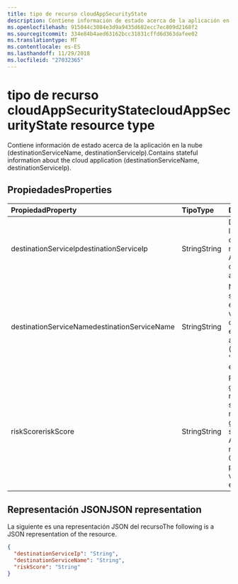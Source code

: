 ```yaml
---
title: tipo de recurso cloudAppSecurityState
description: Contiene información de estado acerca de la aplicación en la nube (destinationServiceName, destinationServiceIp).
ms.openlocfilehash: 915044c3084e3d9a9435d602ecc7ec809d2168f2
ms.sourcegitcommit: 334e84b4aed63162bcc31831cffd6d363dafee02
ms.translationtype: MT
ms.contentlocale: es-ES
ms.lasthandoff: 11/29/2018
ms.locfileid: "27032365"
---
```

# <a name="cloudappsecuritystate-resource-type"></a><span data-ttu-id="a7878-103">tipo de recurso cloudAppSecurityState</span><span class="sxs-lookup"><span data-stu-id="a7878-103">cloudAppSecurityState resource type</span></span>

<span data-ttu-id="a7878-104">Contiene información de estado acerca de la aplicación en la nube (destinationServiceName, destinationServiceIp).</span><span class="sxs-lookup"><span data-stu-id="a7878-104">Contains stateful information about the cloud application (destinationServiceName, destinationServiceIp).</span></span>

## <a name="properties"></a><span data-ttu-id="a7878-105">Propiedades</span><span class="sxs-lookup"><span data-stu-id="a7878-105">Properties</span></span>

| <span data-ttu-id="a7878-106">Propiedad</span><span class="sxs-lookup"><span data-stu-id="a7878-106">Property</span></span>     | <span data-ttu-id="a7878-107">Tipo</span><span class="sxs-lookup"><span data-stu-id="a7878-107">Type</span></span>        | <span data-ttu-id="a7878-108">Descripción</span><span class="sxs-lookup"><span data-stu-id="a7878-108">Description</span></span> |
|:-------------|:------------|:------------|
|<span data-ttu-id="a7878-109">destinationServiceIp</span><span class="sxs-lookup"><span data-stu-id="a7878-109">destinationServiceIp</span></span>|<span data-ttu-id="a7878-110">String</span><span class="sxs-lookup"><span data-stu-id="a7878-110">String</span></span>|<span data-ttu-id="a7878-111">Dirección IP de destino de la conexión a la aplicación o servicio de nube.</span><span class="sxs-lookup"><span data-stu-id="a7878-111">Destination IP Address of the connection to the cloud application/service.</span></span>|
|<span data-ttu-id="a7878-112">destinationServiceName</span><span class="sxs-lookup"><span data-stu-id="a7878-112">destinationServiceName</span></span>|<span data-ttu-id="a7878-113">String</span><span class="sxs-lookup"><span data-stu-id="a7878-113">String</span></span>|<span data-ttu-id="a7878-114">Nombre de aplicación o servicio de nube (por ejemplo "Fuerza de ventas", "Lista desplegable", etcetera).</span><span class="sxs-lookup"><span data-stu-id="a7878-114">Cloud application/service name (for example "Salesforce", "DropBox", etc.).</span></span>|
|<span data-ttu-id="a7878-115">riskScore</span><span class="sxs-lookup"><span data-stu-id="a7878-115">riskScore</span></span>|<span data-ttu-id="a7878-116">String</span><span class="sxs-lookup"><span data-stu-id="a7878-116">String</span></span>|<span data-ttu-id="a7878-117">Puntuación de proveedor generado/calculada en el riesgo de la aplicación o servicio de nube.</span><span class="sxs-lookup"><span data-stu-id="a7878-117">Provider-generated/calculated risk score of the Cloud Application/Service.</span></span> <span data-ttu-id="a7878-118">Valor recomendado el rango de 0-1, lo que equivale a un porcentaje.</span><span class="sxs-lookup"><span data-stu-id="a7878-118">Recommended value range of 0-1, which equates to a percentage.</span></span>|

## <a name="json-representation"></a><span data-ttu-id="a7878-119">Representación JSON</span><span class="sxs-lookup"><span data-stu-id="a7878-119">JSON representation</span></span>

<span data-ttu-id="a7878-120">La siguiente es una representación JSON del recurso</span><span class="sxs-lookup"><span data-stu-id="a7878-120">The following is a JSON representation of the resource.</span></span>

<!-- {
  "blockType": "resource",
  "optionalProperties": [

  ],
  "@odata.type": "microsoft.graph.cloudAppSecurityState"
}-->

```json
{
  "destinationServiceIp": "String",
  "destinationServiceName": "String",
  "riskScore": "String"
}

```

<!-- uuid: 8fcb5dbc-d5aa-4681-8e31-b001d5168d79
2015-10-25 14:57:30 UTC -->
<!-- {
  "type": "#page.annotation",
  "description": "cloudAppSecurityState resource",
  "keywords": "",
  "section": "documentation",
  "tocPath": ""
}-->